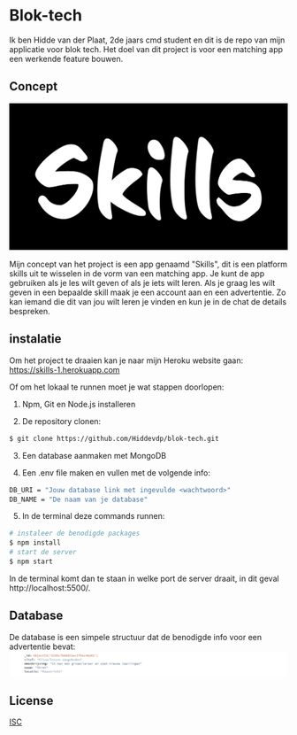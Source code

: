 # Blok-tech

Ik ben Hidde van der Plaat, 2de jaars cmd student en dit is de repo van mijn applicatie voor blok tech. Het doel van dit project is voor een matching app een werkende feature bouwen.

## Concept

![Logo](https://github.com/Hiddevdp/blok-tech/blob/main/static/media/logoblack.png)

Mijn concept van het project is een app genaamd "Skills", dit is een platform skills uit te wisselen in de vorm van een matching app. Je kunt de app gebruiken als je les wilt geven of als je iets wilt leren. Als je graag les wilt geven in een bepaalde skill maak je een account aan en een advertentie. Zo kan iemand die dit van jou wilt leren je vinden en kun je in de chat de details bespreken.

## instalatie

Om het project te draaien kan je naar mijn Heroku website gaan:
https://skills-1.herokuapp.com


Of om het lokaal te runnen moet je wat stappen doorlopen:
1. Npm, Git en Node.js installeren

3. De repository clonen:
```bash
$ git clone https://github.com/Hiddevdp/blok-tech.git
```
3. Een database aanmaken met MongoDB

4. Een .env file maken en vullen met de volgende info:
```bash
DB_URI = "Jouw database link met ingevulde <wachtwoord>"
DB_NAME = "De naam van je database"
```


5. In de terminal deze commands runnen:
```bash
# instaleer de benodigde packages
$ npm install
# start de server
$ npm start
```
In de terminal komt dan te staan in welke port de server draait, in dit geval http://localhost:5500/.
## Database
De database is een simpele structuur dat de benodigde info voor een advertentie bevat:
![DB](https://github.com/Hiddevdp/blok-tech/blob/main/static/media/Dbss.jpg)
## License

[ISC](https://github.com/Hiddevdp/blok-tech/blob/main/LICENSE)
